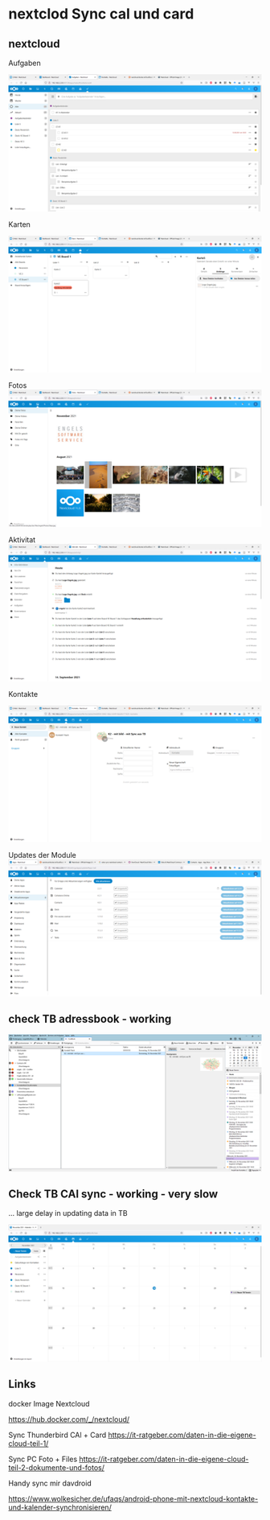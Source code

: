 # nextclod Sync cal und card

## nextcloud 

Aufgaben 

![](../pics/2021-11-18-12-20-34.png)

Karten

![](../pics/2021-11-18-12-22-09.png)

Fotos 
![](../pics/2021-11-18-12-22-59.png)

Aktivitat 
![](../pics/2021-11-18-12-23-22.png)

Kontakte

![](../pics/2021-11-18-12-24-36.png)

Updates der Module 
![](../pics/2021-11-18-12-52-07.png)

## check TB adressbook - working

![](../pics/2021-11-18-12-25-10.png)


## Check TB CAl sync - working - very slow 

... large delay in updating data in TB

![](../pics/2021-11-18-13-22-03.png)

## Links

docker Image Nextcloud 

https://hub.docker.com/_/nextcloud/


Sync Thunderbird CAl + Card
https://it-ratgeber.com/daten-in-die-eigene-cloud-teil-1/

Sync PC Foto + Files 
https://it-ratgeber.com/daten-in-die-eigene-cloud-teil-2-dokumente-und-fotos/

Handy sync mir davdroid

https://www.wolkesicher.de/ufaqs/android-phone-mit-nextcloud-kontakte-und-kalender-synchronisieren/

